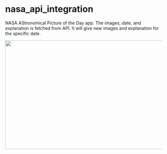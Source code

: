 # nasa_api_integration

NASA AStronomical Picture of the Day app.
The images, date, and explanation is fetched from API. It will give new images and explanation for the specific date.

<img src="https://user-images.githubusercontent.com/75217894/170118319-29ab27ee-3152-4145-a4fc-424b56d9b08a.PNG" width="600" height="350" /> 
